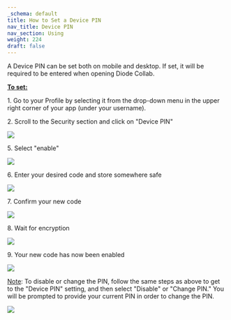```yaml
---
_schema: default
title: How to Set a Device PIN
nav_title: Device PIN
nav_section: Using
weight: 224
draft: false
---
```

A Device PIN can be set both on mobile and desktop. If set, it will be required to be entered when opening Diode Collab.

**<u>To set:</u>**

1\. Go to your Profile by selecting it from the drop-down menu in the upper right corner of your app (under your username).

2\. Scroll to the Security section and click on "Device PIN"

![](/uploads/screenshot-2025-06-13-at-2-49-02-pm.png)

5\. Select "enable"

![](/uploads/screenshot-2025-06-13-at-2-51-35-pm.png)

6\. Enter your desired code and store somewhere safe

![](/uploads/screenshot-2025-06-13-at-2-52-45-pm.png)

7\. Confirm your new code

![](/uploads/screenshot-2025-06-13-at-2-53-18-pm.png)

8\. Wait for encryption

![](/uploads/screenshot-2025-06-13-at-2-53-42-pm.png)

9\. Your new code has now been enabled

![](/uploads/screenshot-2025-06-13-at-2-53-53-pm.png)

<u>Note</u>: To disable or change the PIN, follow the same steps as above to get to the "Device PIN" setting, and then select "Disable" or "Change PIN." You will be prompted to provide your current PIN in order to change the PIN.

![](/uploads/screenshot-2025-06-13-at-2-55-50-pm.png)